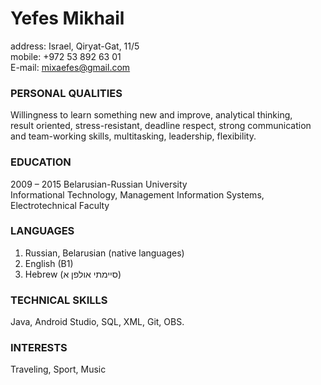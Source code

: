 # Yefes Mikhail
address: Israel, Qiryat-Gat, 11/5  
mobile: +972 53 892 63 01  
E-mail: mixaefes@gmail.com  

### PERSONAL QUALITIES 
Willingness to learn something new and improve, analytical thinking,  
result oriented, stress-resistant, deadline respect, strong communication  
and team-working skills, multitasking, leadership, flexibility.  
### EDUCATION
2009 – 2015 Belarusian-Russian University  
Informational Technology, Management Information Systems,
Electrotechnical Faculty
### LANGUAGES
1. Russian, Belarusian (native languages)
1. English (B1)
1. Hebrew (סיימתי אולפן א)
### TECHNICAL SKILLS
Java, Android Studio, SQL, XML, Git, OBS.
### INTERESTS 
Traveling, Sport, Music
